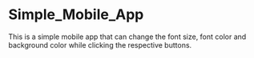 # Simple_Mobile_App
This is a simple mobile app that can change the font size, font color and background color while clicking the respective buttons.
